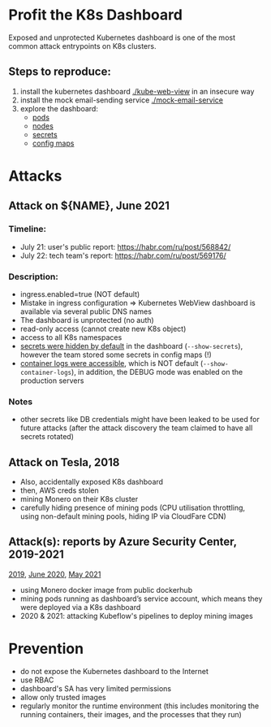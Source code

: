 # Profit the K8s Dashboard
Exposed and unprotected Kubernetes dashboard is one of the most common attack entrypoints on K8s clusters.

## Steps to reproduce:
1. install the kubernetes dashboard [./kube-web-view](kube-web-view) in an insecure way
2. install the mock email-sending service [./mock-email-service](mock-email-service)
3. explore the dashboard:
   - [pods](http://rus-vote.seck8s.slurm.io/clusters/local/namespaces/mock-payload/pods)
   - [nodes](http://rus-vote.seck8s.slurm.io/clusters/local/nodes)
   - [secrets](http://rus-vote.seck8s.slurm.io/clusters/local/namespaces/mock-payload/secrets)
   - [config maps](http://rus-vote.seck8s.slurm.io/clusters/local/namespaces/mock-payload/configmaps)


# Attacks

## Attack on ${NAME}, June 2021

### Timeline:
- July 21: user's public report: https://habr.com/ru/post/568842/
- July 22: tech team's report: https://habr.com/ru/post/569176/

### Description:
- ingress.enabled=true (NOT default)
- Mistake in ingress configuration => Kubernetes WebView dashboard is available via several public DNS names
- The dashboard is unprotected (no auth)
- read-only access (cannot create new K8s object)
- access to all K8s namespaces
- [secrets were hidden by default](https://codeberg.org/hjacobs/kube-web-view/src/commit/bc5231296/deploy/deployment.yaml#L27-L29) in the dashboard (`--show-secrets`), however the team stored some secrets in config maps (!)
- [container logs were accessible](https://codeberg.org/hjacobs/kube-web-view/src/commit/bc5231296/deploy/deployment.yaml#L24-L26), which is NOT default (`--show-container-logs`), in addition, the DEBUG mode was enabled on the production servers


### Notes
- other secrets like DB credentials might have been leaked to be used for future attacks (after the attack discovery the team claimed to have all secrets rotated)


## Attack on Tesla, 2018

- Also, accidentally exposed K8s dashboard
- then, AWS creds stolen
- mining Monero on their K8s cluster
- carefully hiding presence of mining pods (CPU utilisation throttling, using non-default mining pools, hiding IP via CloudFare CDN)


## Attack(s): reports by Azure Security Center, 2019-2021

[2019](https://azure.microsoft.com/en-us/blog/detect-largescale-cryptocurrency-mining-attack-against-kubernetes-clusters/), [June 2020](https://www.microsoft.com/security/blog/2020/06/10/misconfigured-kubeflow-workloads-are-a-security-risk/), [May 2021](https://techcommunity.microsoft.com/t5/azure-security-center/new-large-scale-campaign-targets-kubeflow/ba-p/2425750)

- using Monero docker image from public dockerhub
- mining pods running as dashboard’s service account, which means they were deployed via a K8s dashboard
- 2020 & 2021: attacking Kubeflow's pipelines to deploy mining images


# Prevention
- do not expose the Kubernetes dashboard to the Internet
- use RBAC
- dashboard's SA has very limited permissions
- allow only trusted images
- regularly monitor the runtime environment (this includes monitoring the running containers, their images, and the processes that they run)
